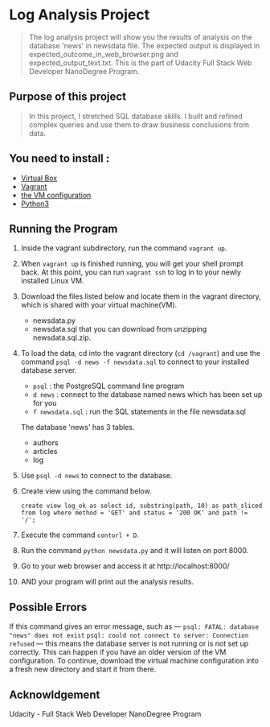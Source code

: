 # Log Analysis Project
>The log analysis project will show you the results of analysis on the database 'news' in newsdata file. The expected output is displayed in expected_outcome_in_web_browser.png and expected_output_text.txt. This is the part of Udacity Full Stack Web Developer NanoDegree Program.


## Purpose of this project
>In this project, I stretched SQL database skills. I built and refined complex queries and use them to draw business conclusions from data.


## You need to install : 
- [Virtual Box](https://www.virtualbox.org/wiki/Download_Old_Builds_5_1)
- [Vagrant](https://www.vagrantup.com/downloads.html)
- [the VM configuration](https://github.com/udacity/fullstack-nanodegree-vm)
- [Python3](https://www.python.org/getit/)


## Running the Program
1. Inside the vagrant subdirectory, run the command ```vagrant up```.
2. When ```vagrant up``` is finished running, you will get your shell prompt back. At this point, you can run ```vagrant ssh``` to log in to your newly installed Linux VM.
4. Download the files listed below and locate them in the vagrant directory, which is shared with your virtual machine(VM).
    - newsdata.py
    - newsdata.sql that you can download from unzipping newsdata.sql.zip.
5. To load the data, cd into the vagrant directory (```cd /vagrant```) and use the command ```psql -d news -f newsdata.sql``` to connect to your installed database server.
    - ```psql``` : the PostgreSQL command line program
    - ```d news``` : connect to the database named news which has been set up for you
    - ```f newsdata.sql``` : run the SQL statements in the file newsdata.sql
    
   The database 'news' has 3 tables.
    * authors 
    * articles
    * log   
6. Use ```psql -d news``` to connect to the database.
7. Create view using the command below.
    ```
    create view log_ok as select id, substring(path, 10) as path_sliced from log where method = 'GET' and status = '200 OK' and path != '/';
    ```
8. Execute the command ```contorl + D```.
9. Run the command ```python newsdata.py``` and it will listen on port 8000.
10. Go to your web browser and access it at http://localhost:8000/
11. AND your program will print out the analysis results. 


## Possible Errors
If this command gives an error message, such as —
```psql: FATAL: database "news" does not exist```
```psql: could not connect to server: Connection refused```
— this means the database server is not running or is not set up correctly. This can happen if you have an older version of the VM configuration. To continue, download the virtual machine configuration into a fresh new directory and start it from there.


## Acknowldgement
Udacity - Full Stack Web Developer NanoDegree Program
